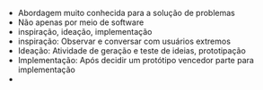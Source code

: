 - Abordagem muito conhecida para a solução de problemas
- Não apenas por meio de software
- inspiração, ideação, implementação
- inspiração: Observar e conversar com usuários extremos
- Ideação: Atividade de geração e teste de ideias, prototipação
- Implementação: Após decidir um protótipo vencedor parte para implementação
- 